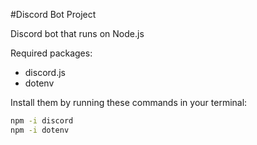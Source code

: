 #Discord Bot Project

Discord bot that runs on Node.js

Required packages:
- discord.js
- dotenv

Install them by running these commands in your terminal:
```bash
npm -i discord
npm -i dotenv
```